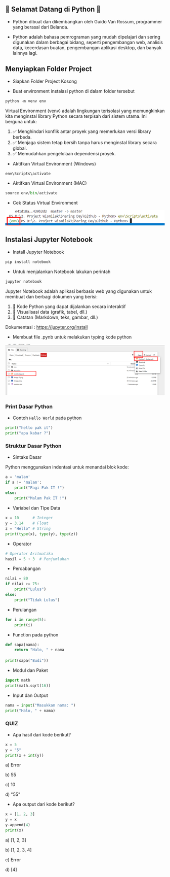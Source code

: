 ## 👋 Selamat Datang di Python 👋
- Python dibuat dan dikembangkan oleh Guido Van Rossum, programmer yang berasal dari Belanda.

- Python adalah bahasa pemrograman yang mudah dipelajari dan sering digunakan dalam berbagai bidang, seperti pengembangan web, analisis data, kecerdasan buatan, pengembangan aplikasi desktop, dan banyak lainnya lagi.

## Menyiapkan Folder Project
- Siapkan Folder Project Kosong

- Buat environment instalasi python di dalam folder tersebut

```python
python -m venv env
```

Virtual Environment (venv) adalah lingkungan terisolasi yang memungkinkan kita menginstal library Python secara terpisah dari sistem utama. Ini berguna untuk:
1. ✅ Menghindari konflik antar proyek yang memerlukan versi library berbeda.
2. ✅ Menjaga sistem tetap bersih tanpa harus menginstal library secara global.
3. ✅ Memudahkan pengelolaan dependensi proyek.

- Aktifkan Virtual Environment (Windows)
```python
env\Scripts\activate
```
- Aktifkan Virtual Environment (MAC)
```python
source env/bin/activate
```
- Cek Status Virtual Environment

![alt text](image-1.png)

## Instalasi Jupyter Notebook
- Install Jupyter Notebook

```python
pip install notebook
```

- Untuk menjalankan Notebook lakukan perintah

```python
jupyter notebook
```

Jupyter Notebook adalah aplikasi berbasis web yang digunakan untuk membuat dan berbagi dokumen yang berisi:
1. 📌 Kode Python yang dapat dijalankan secara interaktif
2. 📌 Visualisasi data (grafik, tabel, dll.)
3. 📌 Catatan (Markdown, teks, gambar, dll.)

Dokumentasi : https://jupyter.org/install

- Membuat file .pynb untuk melakukan typing kode python

![alt text](image-2.png)

### Print Dasar Python

- Contoh `Hello World` pada python

```python
print("hello pak it")
print("apa kabar ?")
```

### Struktur Dasar Python

- Sintaks Dasar

Python menggunakan indentasi untuk menandai blok kode:

```python
a = 'malam'
if a != 'malam':
    print("Pagi Pak IT !")
else:
    print("Malam Pak IT !")
```

- Variabel dan Tipe Data

```python
x = 10      # Integer
y = 3.14    # Float
z = "Hello" # String
print(type(x), type(y), type(z))
```

- Operator

```python
# Operator Aritmatika
hasil = 5 + 3  # Penjumlahan
```

- Percabangan

```python
nilai = 80
if nilai >= 75:
    print("Lulus")
else:
    print("Tidak Lulus")
```

- Perulangan

```python
for i in range(5):
    print(i)
```

- Function pada python

```python
def sapa(nama):
    return "Halo, " + nama

print(sapa("Budi"))
```

- Modul dan Paket

```python
import math
print(math.sqrt(16))
```

- Input dan Output

```python
nama = input("Masukkan nama: ")
print("Halo, " + nama)
```

### QUIZ

- Apa hasil dari kode berikut?

```python
x = 5
y = "5"
print(x + int(y))
```
a) Error

b) 55

c) 10

d) "55"

- Apa output dari kode berikut?

```python
x = [1, 2, 3]
y = x
y.append(4)
print(x)
```
a) [1, 2, 3]

b) [1, 2, 3, 4]

c) Error

d) [4]